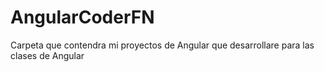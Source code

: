 # AngularCoderFN
Carpeta que contendra mi proyectos de Angular que desarrollare para las clases de Angular 
